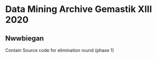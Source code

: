 # Data Mining Archive Gemastik XIII 2020
## Nwwbiegan

Contain Source code for elimination round (phase 1)
